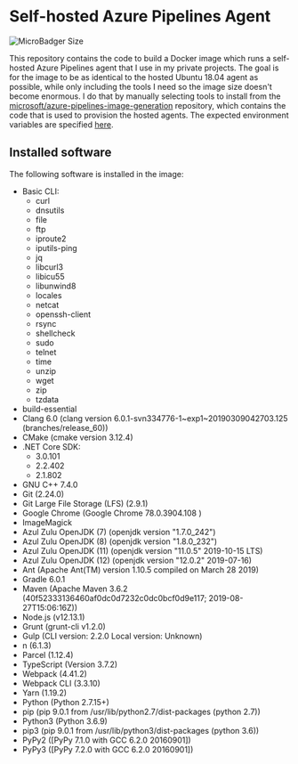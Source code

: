 # Self-hosted Azure Pipelines Agent

![MicroBadger Size](https://img.shields.io/microbadger/image-size/jmerle/self-hosted-azp-agent)

This repository contains the code to build a Docker image which runs a self-hosted Azure Pipelines agent that I use in my private projects. The goal is for the image to be as identical to the hosted Ubuntu 18.04 agent as possible, while only including the tools I need so the image size doesn't become enormous. I do that by manually selecting tools to install from the [microsoft/azure-pipelines-image-generation](https://github.com/microsoft/azure-pipelines-image-generation) repository, which contains the code that is used to provision the hosted agents. The expected environment variables are specified [here](https://docs.microsoft.com/en-us/azure/devops/pipelines/agents/docker?view=azure-devops#environment-variables).

## Installed software

The following software is installed in the image:
- Basic CLI:
  - curl
  - dnsutils
  - file
  - ftp
  - iproute2
  - iputils-ping
  - jq
  - libcurl3
  - libicu55
  - libunwind8
  - locales
  - netcat
  - openssh-client
  - rsync
  - shellcheck
  - sudo
  - telnet
  - time
  - unzip
  - wget
  - zip
  - tzdata
- build-essential
- Clang 6.0 (clang version 6.0.1-svn334776-1~exp1~20190309042703.125 (branches/release_60))
- CMake (cmake version 3.12.4)
- .NET Core SDK:
  - 3.0.101
  - 2.2.402
  - 2.1.802
- GNU C++ 7.4.0
- Git (2.24.0)
- Git Large File Storage (LFS) (2.9.1)
- Google Chrome (Google Chrome 78.0.3904.108 )
- ImageMagick
- Azul Zulu OpenJDK (7) (openjdk version "1.7.0_242")
- Azul Zulu OpenJDK (8) (openjdk version "1.8.0_232")
- Azul Zulu OpenJDK (11) (openjdk version "11.0.5" 2019-10-15 LTS)
- Azul Zulu OpenJDK (12) (openjdk version "12.0.2" 2019-07-16)
- Ant (Apache Ant(TM) version 1.10.5 compiled on March 28 2019)
- Gradle 6.0.1
- Maven (Apache Maven 3.6.2 (40f52333136460af0dc0d7232c0dc0bcf0d9e117; 2019-08-27T15:06:16Z))
- Node.js (v12.13.1)
- Grunt (grunt-cli v1.2.0)
- Gulp (CLI version: 2.2.0
Local version: Unknown)
- n (6.1.3)
- Parcel (1.12.4)
- TypeScript (Version 3.7.2)
- Webpack (4.41.2)
- Webpack CLI (3.3.10)
- Yarn (1.19.2)
- Python (Python 2.7.15+)
- pip (pip 9.0.1 from /usr/lib/python2.7/dist-packages (python 2.7))
- Python3 (Python 3.6.9)
- pip3 (pip 9.0.1 from /usr/lib/python3/dist-packages (python 3.6))
- PyPy2 ([PyPy 7.1.0 with GCC 6.2.0 20160901])
- PyPy3 ([PyPy 7.2.0 with GCC 6.2.0 20160901])
